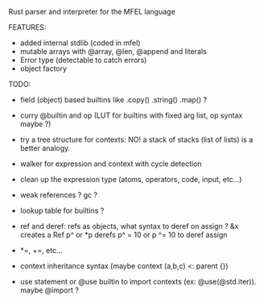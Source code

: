 Rust parser and interpreter for the MFEL language

FEATURES:
- added internal stdlib (coded in mfel)
- mutable arrays with @array, @len, @append and literals
- Error type (detectable to catch errors)
- object factory

TODO:

- field (object) based builtins like .copy() .string() .map() ?

- curry @builtin and op (LUT for builtins with fixed arg list, op syntax maybe ?)

- try a tree structure for contexts: NO! a stack of stacks (list of lists) is a better analogy.
- walker for expression and context with cycle detection

- clean up the expression type (atoms, operators, code, input, etc...)

- weak references ? gc ?

- lookup table for builtins ?

- ref and deref: refs as objects, what syntax to deref on assign ?
&x creates a Ref
p^ or *p derefs
p^ = 10 or p ^= 10 to deref assign

- *=, +=, etc...

- context inheritance syntax (maybe context (a,b,c) <: parent {})
- use statement or @use builtin to import contexts (ex: @use(@std.iter)). maybe @import ?







